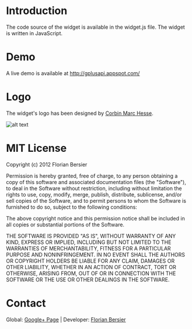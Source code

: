 # Introduction

The code source of the widget is available in the widget.js file. The widget is written in JavaScript.

# Demo

A live demo is available at http://gplusapi.appspot.com/

# Logo

The widget's logo has been designed by [Corbin Marc Hesse](http://whatsacorbin.com/).

![alt text](http://gplusapi.appspot.com/logo.png "Download it")


# MIT License

Copyright (c) 2012 Florian Bersier

Permission is hereby granted, free of charge, to any person obtaining a copy of this software and associated documentation 
files (the "Software"), to deal in the Software without restriction, including without limitation the rights to use, 
copy, modify, merge, publish, distribute, sublicense, and/or sell copies of the Software, and to permit persons to whom 
the Software is furnished to do so, subject to the following conditions:

The above copyright notice and this permission notice shall be included in all copies or substantial portions of the Software.

THE SOFTWARE IS PROVIDED "AS IS", WITHOUT WARRANTY OF ANY KIND, EXPRESS OR IMPLIED, INCLUDING BUT NOT LIMITED TO THE WARRANTIES 
OF MERCHANTABILITY, FITNESS FOR A PARTICULAR PURPOSE AND NONINFRINGEMENT. IN NO EVENT SHALL THE AUTHORS OR COPYRIGHT HOLDERS BE LIABLE FOR ANY 
CLAIM, DAMAGES OR OTHER LIABILITY, WHETHER IN AN ACTION OF CONTRACT, TORT OR OTHERWISE, ARISING FROM, OUT OF OR IN CONNECTION WITH 
THE SOFTWARE OR THE USE OR OTHER DEALINGS IN THE SOFTWARE.

# Contact

Global: [Google+ Page](https://plus.google.com/111072607476419622963/posts) | Developer: [Florian Bersier](http://www.florianbersier.com)